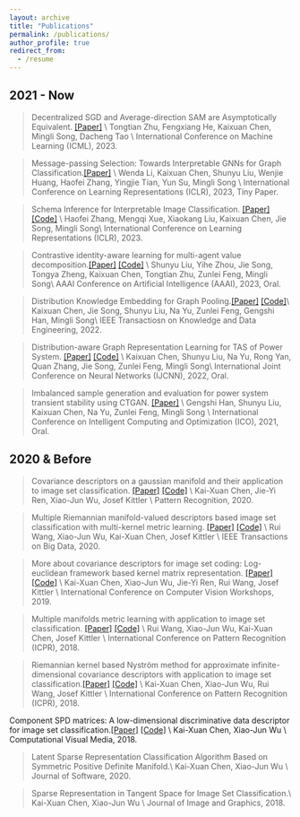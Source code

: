 ```yaml
---
layout: archive
title: "Publications"
permalink: /publications/
author_profile: true 
redirect_from:
  - /resume
---
```


## 2021 - Now


> Decentralized SGD and Average-direction SAM are Asymptotically Equivalent. <a href="" target="_blank">[Paper]</a> \\
> Tongtian Zhu, Fengxiang He, Kaixuan Chen, Mingli Song, Dacheng Tao \\
> International Conference on Machine Learning (ICML), 2023. 

> Message-passing Selection: Towards Interpretable GNNs for Graph Classification.<a href="https://openreview.net/pdf?id=99Go96dla5y" target="_blank">[Paper]</a> \\
> Wenda Li, Kaixuan Chen, Shunyu Liu, Wenjie Huang, Haofei Zhang, Yingjie Tian, Yun Su, Mingli Song \\
> International Conference on Learning Representations (ICLR), 2023, Tiny Paper. 

> Schema Inference for Interpretable Image Classification. <a href="https://openreview.net/pdf?id=VGI9dSmTgPF" target="_blank">[Paper]</a> <a href="https://github.com/zhfeing/SchemaNet-PyTorch" target="_blank">[Code]</a> \\
> Haofei Zhang, Mengqi Xue, Xiaokang Liu, Kaixuan Chen, Jie Song, Mingli Song\\
> International Conference on Learning Representations (ICLR), 2023.

> Contrastive identity-aware learning for multi-agent value decomposition.<a href="https://arxiv.org/abs/2211.12712" target="_blank">[Paper]</a> <a href="https://github.com/liushunyu/CIA" target="_blank">[Code]</a> \\
> Shunyu Liu, Yihe Zhou, Jie Song, Tongya Zheng, Kaixuan Chen, Tongtian Zhu, Zunlei Feng, Mingli Song\\
> AAAI Conference on Artificial Intelligence (AAAI), 2023, Oral.

> Distribution Knowledge Embedding for Graph Pooling.<a href="https://ieeexplore.ieee.org/abstract/document/9896198" target="_blank">[Paper]</a> <a href="https://github.com/chenchkx/DKEPool" target="_blank">[Code]</a>\\
> Kaixuan Chen, Jie Song, Shunyu Liu, Na Yu, Zunlei Feng, Gengshi Han, Mingli Song\\
> IEEE Transactiosn on Knowledge and Data Engineering, 2022.

> Distribution-aware Graph Representation Learning for TAS of Power System. <a href="https://ieeexplore.ieee.org/abstract/document/9892854" target="_blank">[Paper]</a> <a href="https://github.com/chenchkx/DKEPool-TSA" target="_blank">[Code]</a> \\
> Kaixuan Chen, Shunyu Liu, Na Yu, Rong Yan, Quan Zhang, Jie Song, Zunlei Feng, Mingli Song\\
> International Joint Conference on Neural Networks (IJCNN), 2022, Oral.

> Imbalanced sample generation and evaluation for power system transient stability using CTGAN. <a href="https://link.springer.com/chapter/10.1007/978-3-030-93247-3_55" target="_blank">[Paper]</a> \\
> Gengshi Han, Shunyu Liu, Kaixuan Chen, Na Yu, Zunlei Feng, Mingli Song \\
> International Conference on Intelligent Computing and Optimization (ICO), 2021, Oral.


## 2020 & Before

> Covariance descriptors on a gaussian manifold and their application to image set classification. <a href="https://www.sciencedirect.com/science/article/abs/pii/S0031320320302661" target="_blank">[Paper]</a> <a href="https://github.com/chenchkx/RiemannianCovDs" target="_blank">[Code]</a> \\
> Kai-Xuan Chen, Jie-Yi Ren, Xiao-Jun Wu, Josef Kittler \\
> Pattern Recognition, 2020.

> Multiple Riemannian manifold-valued descriptors based image set classification with multi-kernel metric learning. <a href="https://ieeexplore.ieee.org/abstract/document/9043722" target="_blank">[Paper]</a> <a href="https://github.com/chenchkx/MRMML-v1.0" target="_blank">[Code]</a> \\
> Rui Wang, Xiao-Jun Wu, Kai-Xuan Chen, Josef Kittler \\
> IEEE Transactions on Big Data, 2020.

> More about covariance descriptors for image set coding: Log-euclidean framework based kernel matrix representation. <a href="https://openaccess.thecvf.com/content_ICCVW_2019/html/CEFRL/Chen_More_About_Covariance_Descriptors_for_Image_Set_Coding_Log-Euclidean_Framework_ICCVW_2019_paper.html" target="_blank">[Paper]</a> <a href="https://github.com/chenchkx/iCovDs" target="_blank">[Code]</a>  \\
> Kai-Xuan Chen, Xiao-Jun Wu, Jie-Yi Ren, Rui Wang, Josef Kittler \\
> International Conference on Computer Vision Workshops, 2019.

> Multiple manifolds metric learning with application to image set classification. <a href="https://ieeexplore.ieee.org/abstract/document/8546030" target="_blank">[Paper]</a> <a href="https://github.com/chenchkx/MMML" target="_blank">[Code]</a>  \\
> Rui Wang, Xiao-Jun Wu, Kai-Xuan Chen, Josef Kittler \\
> International Conference on Pattern Recognition (ICPR), 2018.

> Riemannian kernel based Nyström method for approximate infinite-dimensional covariance descriptors with application to image set classification.<a href="https://ieeexplore.ieee.org/abstract/document/8545822" target="_blank">[Paper]</a> <a href="https://github.com/chenchkx/NYS-Apx" target="_blank">[Code]</a> \\
> Kai-Xuan Chen, Xiao-Jun Wu, Rui Wang, Josef Kittler \\
> International Conference on Pattern Recognition (ICPR), 2018.

Component SPD matrices: A low-dimensional discriminative data descriptor for image set classification.<a href="https://link.springer.com/article/10.1007/s41095-018-0119-7" target="_blank">[Paper]</a> <a href="https://github.com/chenchkx/ComponentSPD" target="_blank">[Code]</a> \\
Kai-Xuan Chen, Xiao-Jun Wu \\
Computational Visual Media, 2018.

> Latent Sparse Representation Classification Algorithm Based on Symmetric Positive Definite Manifold.\\
> Kai-Xuan Chen, Xiao-Jun Wu \\
> Journal of Software, 2020.


> Sparse Representation in Tangent Space for Image Set Classification.\\
> Kai-Xuan Chen, Xiao-Jun Wu \\
> Journal of Image and Graphics, 2018.



<!-- {% if author.googlescholar %}
  You can also find my articles on <u><a href="{{author.googlescholar}}">my Google Scholar profile</a>.</u>
{% endif %}

{% include base_path %}

{% for post in site.publications reversed %}
  {% include archive-single.html %}
{% endfor %} -->
